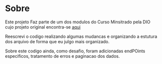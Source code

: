 # Sobre

Este projeto Faz parte de um dos modulos do Curso Minsitrado pela DIO cujo projeto original encontra-se [aqui](https://github.com/digitalinnovationone/workout_api)

Reescrevi o codigo realizando algumas mudancas e organizando a estutura dos arquivo de forma que eu julgo mais organizado.

Sobre este codigo ainda, como desafio, foram adicionadas endPOints especificos, tratamento de erros e paginacao dos dados.